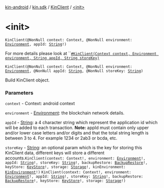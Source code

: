 [kin-android](../../index.md) / [kin.sdk](../index.md) / [KinClient](index.md) / [&lt;init&gt;](./-init-.md)

# &lt;init&gt;

`KinClient(@NonNull context: Context, @NonNull environment: `[`Environment`](../-environment/index.md)`, appId: `[`String`](https://kotlinlang.org/api/latest/jvm/stdlib/kotlin/-string/index.html)`!)`

For more details please look at ``[`#KinClient(Context context, Environment environment, String appId, String storeKey)`](./-init-.md)

`KinClient(@NonNull context: Context, @NonNull environment: `[`Environment`](../-environment/index.md)`, @NonNull appId: `[`String`](https://kotlinlang.org/api/latest/jvm/stdlib/kotlin/-string/index.html)`, @NonNull storeKey: `[`String`](https://kotlinlang.org/api/latest/jvm/stdlib/kotlin/-string/index.html)`)`

Build KinClient object.

### Parameters

`context` - Context: android context

`environment` - [Environment](../-environment/index.md): the blockchain network details.

`appId` - [String](https://kotlinlang.org/api/latest/jvm/stdlib/kotlin/-string/index.html): a 4 character string which represent the application id which will be added to each transaction. **Note:** appId must contain only upper and/or lower case letters and/or digits and that the total string length is between 3 to 4. For example 1234 or 2ab3 or bcda, etc.

`storeKey` - [String](https://kotlinlang.org/api/latest/jvm/stdlib/kotlin/-string/index.html): an optional param which is the key for storing this KinClient data, different keys will store a different accounts.`KinClient(context: Context!, environment: `[`Environment`](../-environment/index.md)`!, appId: `[`String`](https://kotlinlang.org/api/latest/jvm/stdlib/kotlin/-string/index.html)`!, storeKey: `[`String`](https://kotlinlang.org/api/latest/jvm/stdlib/kotlin/-string/index.html)`!, backupRestore: `[`BackupRestore`](../-backup-restore/index.md)`!, keyStore: `[`KeyStore`](../-key-store/index.md)`!, storage: `[`Storage`](../../org.kin.sdk.base.storage/-storage/index.md)`!, kinEnvironment: `[`KinEnvironment`](../../org.kin.sdk.base/-kin-environment/index.md)`!)`
`KinClient(context: Context!, environment: `[`Environment`](../-environment/index.md)`!, appId: `[`String`](https://kotlinlang.org/api/latest/jvm/stdlib/kotlin/-string/index.html)`!, storeKey: `[`String`](https://kotlinlang.org/api/latest/jvm/stdlib/kotlin/-string/index.html)`!, backupRestore: `[`BackupRestore`](../-backup-restore/index.md)`!, keyStore: `[`KeyStore`](../-key-store/index.md)`!, storage: `[`Storage`](../../org.kin.sdk.base.storage/-storage/index.md)`!)`